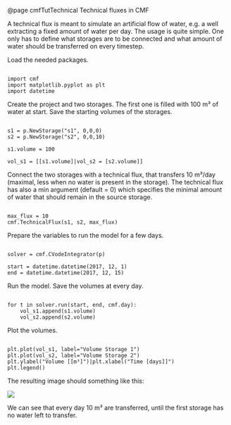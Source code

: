 @page cmfTutTechnical Technical fluxes in CMF

A technical flux is meant to simulate an artificial flow of water, e.g.
a well extracting a fixed amount of water per day. The usage is quite
simple. One only has to define what storages are to be connected and
what amount of water should be transferred on every timestep.

Load the needed packages.

~~~~~~~~~~~~~{.py}

import cmf
import matplotlib.pyplot as plt
import datetime
~~~~~~~~~~~~~

Create the project and two storages. The first one is filled with 100 m³
of water at start. Save the starting volumes of the storages.

~~~~~~~~~~~~~{.py}

s1 = p.NewStorage("s1", 0,0,0)
s2 = p.NewStorage("s2", 0,0,10)

s1.volume = 100

vol_s1 = [[s1.volume]|vol_s2 = [s2.volume]]
~~~~~~~~~~~~~

Connect the two storages with a technical flux, that transfers 10 m³/day
(maximal, less when no water is present in the storage). The technical
flux has also a min argument (default = 0) which specifies the minimal
amount of water that should remain in the source storage.

~~~~~~~~~~~~~{.py}

max_flux = 10
cmf.TechnicalFlux(s1, s2, max_flux)
~~~~~~~~~~~~~

Prepare the variables to run the model for a few days.

~~~~~~~~~~~~~{.py}

solver = cmf.CVodeIntegrator(p)

start = datetime.datetime(2017, 12, 1)
end = datetime.datetime(2017, 12, 15)
~~~~~~~~~~~~~

Run the model. Save the volumes at every day.

~~~~~~~~~~~~~{.py}

for t in solver.run(start, end, cmf.day):
    vol_s1.append(s1.volume)
    vol_s2.append(s2.volume)
~~~~~~~~~~~~~

Plot the volumes.

~~~~~~~~~~~~~{.py}

plt.plot(vol_s1, label="Volume Storage 1")
plt.plot(vol_s2, label="Volume Storage 2")    
plt.ylabel("Volume [[m³]")|plt.xlabel("Time [days]]")
plt.legend()
~~~~~~~~~~~~~

The resulting image should something like this:

![](technical_flux.png)

We can see that every day 10 m³ are transferred, until the first storage
has no water left to transfer.


